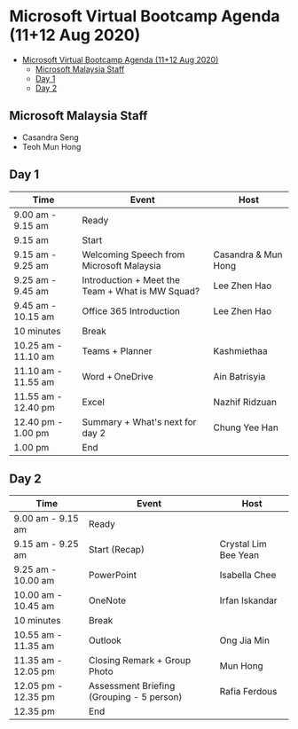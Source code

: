 # Microsoft Virtual Bootcamp Agenda (11+12 Aug 2020)

- [Microsoft Virtual Bootcamp Agenda (11+12 Aug 2020)](#microsoft-virtual-bootcamp-agenda-1112-aug-2020)
  - [Microsoft Malaysia Staff](#microsoft-malaysia-staff)
  - [Day 1](#day-1)
  - [Day 2](#day-2)

## Microsoft Malaysia Staff
- Casandra Seng
- Teoh Mun Hong

## Day 1
Time | Event | Host
------- | ------- | ------- 
9.00 am - 9.15 am  | Ready | 
9.15 am | Start | 
9.15 am - 9.25 am  | Welcoming Speech from Microsoft Malaysia | Casandra & Mun Hong 
9.25 am - 9.45 am  | Introduction + Meet the Team + What is MW Squad? | Lee Zhen Hao
9.45 am - 10.15 am  | Office 365 Introduction | Lee Zhen Hao
10 minutes  | Break | 
10.25 am - 11.10 am  | Teams + Planner | Kashmiethaa
11.10 am - 11.55 am  | Word + OneDrive | Ain Batrisyia
11.55 am - 12.40 pm  | Excel | Nazhif Ridzuan
12.40 pm - 1.00 pm | Summary + What's next for day 2 | Chung Yee Han
1.00 pm | End | 

## Day 2
Time | Event | Host
------- | ------- | -------
9.00 am - 9.15 am  | Ready | 
9.15 am - 9.25 am | Start (Recap) | Crystal Lim Bee Yean
9.25 am - 10.00 am  | PowerPoint | Isabella Chee
10.00 am - 10.45 am  | OneNote | Irfan Iskandar
10 minutes | Break | 
10.55 am - 11.35 am  | Outlook | Ong Jia Min
11.35 am - 12.05 pm  | Closing Remark + Group Photo | Mun Hong
12.05 pm - 12.35 pm  | Assessment Briefing (Grouping - 5 person) | Rafia Ferdous
12.35 pm | End | 

